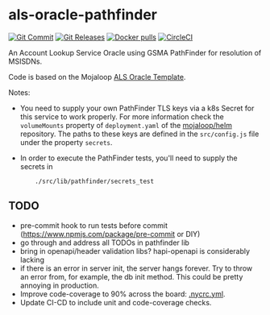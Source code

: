 # als-oracle-pathfinder

[![Git Commit](https://img.shields.io/github/last-commit/mojaloop/als-oracle-pathfinder.svg?style=flat)](https://github.com/mojaloop/als-oracle-pathfinder/commits/master)
[![Git Releases](https://img.shields.io/github/release/mojaloop/als-oracle-pathfinder.svg?style=flat)](https://github.com/mojaloop/als-oracle-pathfinder/releases)
[![Docker pulls](https://img.shields.io/docker/pulls/mojaloop/als-oracle-pathfinder.svg?style=flat)](https://hub.docker.com/r/mojaloop/als-oracle-pathfinder)
[![CircleCI](https://circleci.com/gh/mojaloop/als-oracle-pathfinder.svg?style=svg)](https://circleci.com/gh/mojaloop/als-oracle-pathfinder)

An Account Lookup Service Oracle using GSMA PathFinder for resolution of MSISDNs. 

Code is based on the Mojaloop [ALS Oracle Template](https://github.com/mojaloop/als-oracle-template).

Notes:
* You need to supply your own PathFinder TLS keys via a k8s Secret for this service to work properly.
For more information check the `volumeMounts` property of `deployment.yaml` of the [mojaloop/helm](https://github.com/mojaloop/helm) repository.
The paths to these keys are defined in the `src/config.js` file under the property `secrets`.

* In order to execute the PathFinder tests, you'll need to supply the secrets in
    ```
        ./src/lib/pathfinder/secrets_test
    ```

## TODO

* pre-commit hook to run tests before commit (https://www.npmjs.com/package/pre-commit or DIY)
* go through and address all TODOs in pathfinder lib
* bring in openapi/header validation libs? hapi-openapi is considerably lacking
* if there is an error in server init, the server hangs forever. Try to throw an error from, for example, the db init method. This could be pretty annoying in production.
* Improve code-coverage to 90% across the board: [.nycrc.yml](./.nycrc.yml).
* Update CI-CD to include unit and code-coverage checks.
